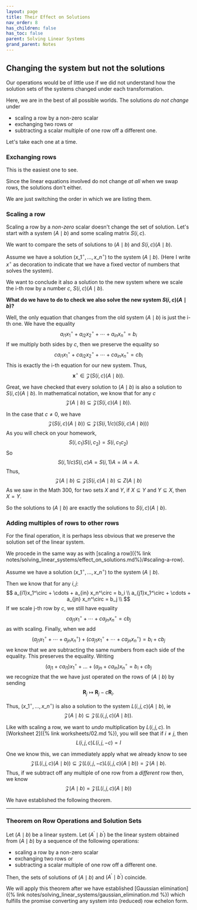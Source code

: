 ```yaml
---
layout: page
title: Their Effect on Solutions
nav_order: 8
has_children: false
has_toc: false
parent: Solving Linear Systems
grand_parent: Notes
---
```


## Changing the system but not the solutions 

Our operations would be of little use if we did not understand how the solution sets of the systems 
changed under each transformation. 

Here, we are in the best of all possible worlds. The solutions _do not change_ under 
- scaling a row by a non-zero scalar
- exchanging two rows or 
- subtracting a scalar multiple of one row off a different one. 

Let's take each one at a time. 

### Exchanging rows

This is the easiest one to see. 

Since the linear equations involved do not change _at all_ when we swap rows,
the solutions don't either. 

We are just switching the order in which we are listing them. 

### Scaling a row 

Scaling a row by a _non-zero_ scalar doesn't change the set of solution. Let's 
start with a system $(A \mid b)$ and some scaling matrix $S(i,c)$. 

We want to compare the sets of solutions to $(A \mid b)$ and 
$S(i,c)(A \mid b)$. 

Assume we have a solution $(x\_1^\circ, \ldots, x\_n^\circ)$ to the system $(A \mid b)$.
(Here I write $x^\circ$  as decoration to indicate that we have a fixed vector of numbers 
that solves the system).  

We want to conclude it also a solution to the new system where we scale the 
i-th row by a number $c$, $S(i,c)(A \mid b)$. 

**What do we have to do to check we also solve the new system $S(i,c)(A \mid b)$?** 

Well, the only equation that changes from the old system $(A \mid b)$ is just the i-th one. 
We have the equality  
$$
	a_{i1}x_1^\circ + a_{i2}x_2^\circ + \cdots + a_{in}x_n^\circ = b_i 
$$
If we multiply both sides by $c$, then we preserve the equality so 
$$
	ca_{i1}x_1^\circ + ca_{i2}x_2^\circ + \cdots + ca_{in}x_n^\circ = cb_i 
$$
This is exactly the i-th equation for our new system. Thus, 
$$
	\mathbf{x}^\circ \in \mathcal Z(S(i,c) (A \mid b)).
$$

Great, we have checked that every solution to $(A \mid b)$ is also a solution to $S(i,c)(A \mid b)$.
In mathematical notation, we know that for any $c$
$$
	\mathcal Z(A \mid b) \subseteq \mathcal Z(S(i,c) (A \mid b)). 
$$

In the case that $c \neq 0$, we have 
$$
	\mathcal Z(S(i,c) (A \mid b)) \subseteq \mathcal Z(S(i,1/c) (S(i,c) A \mid b))) 
$$
As you will check on your homework, 
$$
	S(i,c_1) S(i,c_2) = S(i,c_1c_2) 
$$
So 
$$
	S(i,1/c) S(i,c) A = S(i,1) A = I A = A. 
$$
Thus, 
$$
	\mathcal Z(A \mid b) \subseteq \mathcal Z(S(i,c) A \mid b) \subseteq Z(A \mid b) 
$$
As we saw in the Math 300, for two sets $X$ and $Y$, if $X \subseteq Y$ and $Y \subseteq X$, then 
$X = Y$. 

So the solutions to $(A \mid b)$ are exactly the solutions to $S(i,c) (A \mid b)$. 

### Adding multiples of rows to other rows 

For the final operation, it is perhaps less obvious that we preserve the solution set 
of the linear system. 

We procede in the same way as with 
[scaling a row]({% link notes/solving_linear_systems/effect_on_solutions.md%}/#scaling-a-row).

Assume we have a solution $(x\_1^\circ, \ldots, x\_n^\circ)$ to the system $(A \mid b)$.

Then we know that for any $i,j$: 
$$
	a_{i1}x_1^\circ + \cdots + a_{in} x_n^\circ = b_i \\
	a_{j1}x_1^\circ + \cdots + a_{jn} x_n^\circ = b_j \\
$$
If we scale j-th row by $c$, we still have equality 
$$
	ca_{j1}x_1^\circ + \cdots + ca_{jn} x_n^\circ = cb_j
$$
as with scaling. Finally, when we add 
$$
	(a_{j1}x_1^\circ + \cdots + a_{jn} x_n^\circ) + (ca_{j1}x_1^\circ + \cdots + ca_{jn} x_n^\circ) = b_i + cb_j
$$
we know that we are subtracting the same numbers from each side of the equality. This 
preserves the equality. 
Writing 
$$
	(a_{j1}+ca_{i1})x_1^\circ + \dots + (a_{jn}+ca_{in})x_n^\circ = b_i + cb_j
$$
we recognize that the we have just operated on the rows of $(A \mid b)$ by sending 
$$
	\mathbf{R}_j \mapsto \mathbf{R}_j - c \mathbf{R}_i. 
$$

Thus, $(x\_1^\circ, \ldots, x\_n^\circ)$ is also a solution to the system $L(i,j,c)(A \mid b)$, ie 
$$
	\mathcal Z(A \mid b) \subseteq \mathcal Z(L(i,j,c)(A \mid b)). 
$$

Like with scaling a row, we want to _undo_ multiplication by $L(i,j,c)$. In 
[Worksheet 2]({% link worksheets/02.md %}), 
you will see that if $i \neq j$, then  
$$
	L(i,j,c) L(i,j,-c) = I 
$$

One we know this, we can immediately apply what we already know to see 
$$
	\mathcal Z(L(i,j,c)(A \mid b)) \subseteq \mathcal Z(L(i,j,-c)L(i,j,c)(A \mid b)) = \mathcal Z(A \mid b).
$$
Thus, if we subtract off any multiple of one row from a _different_ row then, we know 
$$
	\mathcal Z(A \mid b) = \mathcal Z(L(i,j,c)(A \mid b))
$$

We have established the following theorem.

-----

### Theorem on Row Operations and Solution Sets

Let $(A \mid b)$ be a linear system. Let $(A^\prime \mid b^\prime)$ be the linear system obtained 
from $(A \mid b)$ by a sequence of the following operations: 
- scaling a row by a non-zero scalar
- exchanging two rows or 
- subtracting a scalar multiple of one row off a different one. 

Then, the sets of solutions of $(A \mid b)$ and $(A^\prime \mid b^\prime)$ coincide. 

We will apply this theorem after we have established 
[Gaussian elimination]({% link notes/solving_linear_systems/gaussian_elimination.md %}) which 
fulfills the promise converting any system into (reduced) row echelon form. 

